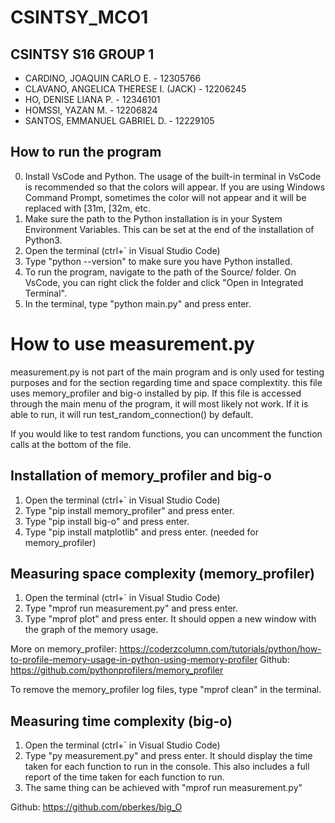 # CSINTSY_MCO1

## CSINTSY S16 GROUP 1
- CARDINO, JOAQUIN CARLO E. - 12305766
- CLAVANO, ANGELICA THERESE I. (JACK) - 12206245
- HO, DENISE LIANA P. - 12346101
- HOMSSI, YAZAN M. - 12206824
- SANTOS, EMMANUEL GABRIEL D. - 12229105

## How to run the program
0. Install VsCode and Python. The usage of the built-in terminal in VsCode is recommended so that the colors will appear. If you are using Windows Command Prompt, sometimes the color will not appear and it will be replaced with [31m, [32m, etc.
0. Make sure the path to the Python installation is in your System Environment Variables. This can be set at the end of the installation of Python3.
1. Open the terminal (ctrl+` in Visual Studio Code)
2. Type "python --version" to make sure you have Python installed.
3. To run the program, navigate to the path of the Source/ folder. On VsCode, you can right click the folder and click "Open in Integrated Terminal".
4. In the terminal, type "python main.py" and press enter.

# How to use measurement.py
measurement.py is not part of the main program and is only used for testing purposes and for the section regarding time and space complextity. this file uses memory_profiler and big-o installed by pip. If this file is accessed through the main menu of the program, it will most likely not work. If it is able to run, it will run test_random_connection() by default.

If you would like to test random functions, you can uncomment the function calls at the bottom of the file. 

## Installation of memory_profiler and big-o
1. Open the terminal (ctrl+` in Visual Studio Code)
2. Type "pip install memory_profiler" and press enter.
3. Type "pip install big-o" and press enter.
4. Type "pip install matplotlib" and press enter. (needed for memory_profiler)

## Measuring space complexity (memory_profiler)
1. Open the terminal (ctrl+` in Visual Studio Code)
2. Type "mprof run measurement.py" and press enter.
3. Type "mprof plot" and press enter. It should oppen a new window with the graph of the memory usage.

More on memory_profiler: https://coderzcolumn.com/tutorials/python/how-to-profile-memory-usage-in-python-using-memory-profiler
Github: https://github.com/pythonprofilers/memory_profiler

To remove the memory_profiler log files, type "mprof clean" in the terminal.

## Measuring time complexity (big-o)
1. Open the terminal (ctrl+` in Visual Studio Code)
2. Type "py measurement.py" and press enter. It should display the time taken for each function to run in the console. This also includes a full report of the time taken for each function to run.
3. The same thing can be achieved with "mprof run measurement.py"

Github: https://github.com/pberkes/big_O